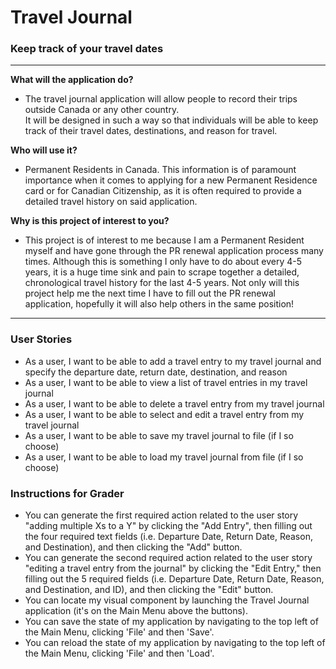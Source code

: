 # Travel Journal

### Keep track of your travel dates

---


**What will the application do?**

- The travel journal application will allow people to record their trips outside Canada or any other country.  
It will be designed in such a way so that individuals will be able to keep track of their travel dates, destinations, and reason for travel. 

**Who will use it?**

- Permanent Residents in Canada. This information is of paramount importance when it comes to applying for a new Permanent Residence card or for Canadian Citizenship, as it is often required to provide a detailed travel history on said application.

**Why is this project of interest to you?**

- This project is of interest to me because I am a Permanent Resident myself and have
gone through the PR renewal application process many times. Although this is something I only have to
do about every 4-5 years, it is a huge time sink and pain to scrape together a detailed, chronological 
travel history for the last 4-5 years. Not only will this project help me the next time I have
to fill out the PR renewal application, hopefully it will also help others in the same position!

---

### User Stories

+ As a user, I want to be able to add a travel entry to my travel journal and specify the departure date, return date, destination, and reason
+ As a user, I want to be able to view a list of travel entries in my travel journal
+ As a user, I want to be able to delete a travel entry from my travel journal
+ As a user, I want to be able to select and edit a travel entry from my travel journal 
+ As a user, I want to be able to save my travel journal to file (if I so choose)
+ As a user, I want to be able to load my travel journal from file (if I so choose)

### Instructions for Grader

+ You can generate the first required action related to the user story "adding multiple Xs to a Y" by clicking the "Add Entry", then filling out the four required text fields (i.e. Departure Date, Return Date, Reason, and Destination), and then clicking the "Add" button.
+ You can generate the second required action related to the user story "editing a travel entry from the journal" by clicking the "Edit Entry," then filling out the 5 required fields (i.e. Departure Date, Return Date, Reason, and Destination, and ID), and then clicking the "Edit" button.
+ You can locate my visual component by launching the Travel Journal application (it's on the Main Menu above the buttons).
+ You can save the state of my application by navigating to the top left of the Main Menu, clicking 'File' and then 'Save'.
+ You can reload the state of my application by navigating to the top left of the Main Menu, clicking 'File' and then 'Load'.